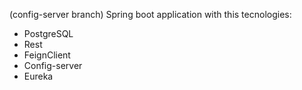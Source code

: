 (config-server branch) Spring boot application with this tecnologies:

- PostgreSQL
- Rest
- FeignClient
- Config-server
- Eureka
